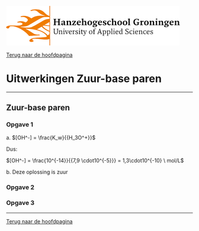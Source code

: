 ![Hanze](../hanze/hanze.png)

[Terug naar de hoofdpagina ](../index.md)

# Uitwerkingen Zuur-base paren

---

## Zuur-base paren

### Opgave 1

a. $[OH^-] = \frac{K_w}{{H_3O^+}}$

Dus:

$[OH^-] = \frac{10^{-14}}{{7,9 \cdot10^{-5}}} = 1,3\cdot10^{-10} \ mol/L$

b. Deze oplossing is zuur

### Opgave 2



### Opgave 3




--- 

[Terug naar de hoofdpagina ](../index.md)

<script type="text/x-mathjax-config">
  MathJax.Hub.Config({
    tex2jax: {
      inlineMath: [ ['$','$'], ["\\(","\\)"] ],
      processEscapes: true
    }
  });
</script>
    
<script type="text/javascript"
        src="https://cdn.mathjax.org/mathjax/latest/MathJax.js?config=TeX-AMS-MML_HTMLorMML">
</script>